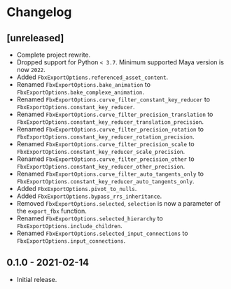 # Changelog

## [unreleased]

- Complete project rewrite.
- Dropped support for Python `< 3.7`. Minimum supported Maya version is now `2022`.
- Added `FbxExportOptions.referenced_asset_content`.
- Renamed `FbxExportOptions.bake_animation`
  to `FbxExportOptions.bake_complexe_animation`.
- Renamed `FbxExportOptions.curve_filter_constant_key_reducer`
  to `FbxExportOptions.constant_key_reducer`.
- Renamed `FbxExportOptions.curve_filter_precision_translation`
  to `FbxExportOptions.constant_key_reducer_translation_precision`.
- Renamed `FbxExportOptions.curve_filter_precision_rotation`
  to `FbxExportOptions.constant_key_reducer_rotation_precision`.
- Renamed `FbxExportOptions.curve_filter_precision_scale`
  to `FbxExportOptions.constant_key_reducer_scale_precision`.
- Renamed `FbxExportOptions.curve_filter_precision_other`
  to `FbxExportOptions.constant_key_reducer_other_precision`.
- Renamed `FbxExportOptions.curve_filter_auto_tangents_only`
  to `FbxExportOptions.constant_key_reducer_auto_tangents_only`.
- Added `FbxExportOptions.pivot_to_nulls`.
- Added `FbxExportOptions.bypass_rrs_inheritance`.
- Removed `FbxExportOptions.selected`,
  `selection` is now a parameter of the `export_fbx` function.
- Renamed `FbxExportOptions.selected_hierarchy`
  to `FbxExportOptions.include_children`.
- Renamed `FbxExportOptions.selected_input_connections`
  to `FbxExportOptions.input_connections`.


## 0.1.0 - 2021-02-14

- Initial release.
